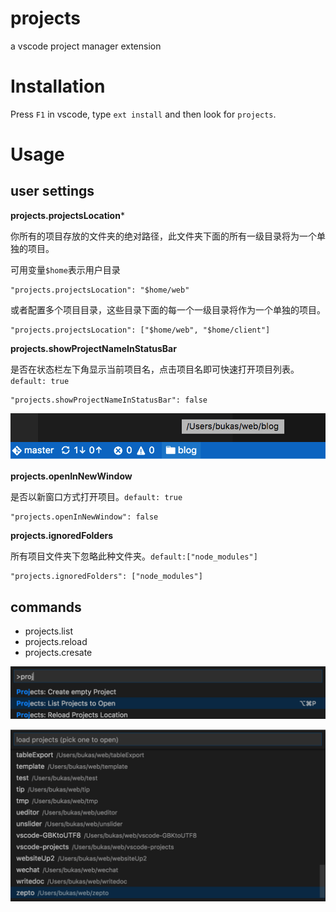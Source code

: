 # projects

a vscode project manager extension

# Installation

Press `F1` in vscode, type `ext install` and then look for `projects`.

# Usage

## user settings

**projects.projectsLocation***

你所有的项目存放的文件夹的绝对路径，此文件夹下面的所有一级目录将为一个单独的项目。

可用变量`$home`表示用户目录

```
"projects.projectsLocation": "$home/web"
```

或者配置多个项目目录，这些目录下面的每一个一级目录将作为一个单独的项目。

```
"projects.projectsLocation": ["$home/web", "$home/client"]
```

**projects.showProjectNameInStatusBar**

是否在状态栏左下角显示当前项目名，点击项目名即可快速打开项目列表。`default: true`

```
"projects.showProjectNameInStatusBar": false
```

![projects.showProjectNameInStatusBar](images/screen/statusbar.png)

**projects.openInNewWindow**

是否以新窗口方式打开项目。`default: true`

```
"projects.openInNewWindow": false
```

**projects.ignoredFolders**

所有项目文件夹下忽略此种文件夹。`default:["node_modules"]`

```
"projects.ignoredFolders": ["node_modules"]
```

## commands

- projects.list
- projects.reload
- projects.cresate

![commands](images/screen/commands.png)

![projects.list](images/screen/list.png)